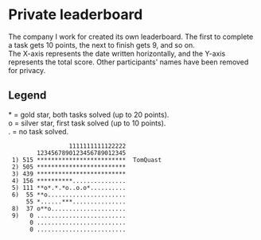 # Private leaderboard
The company I work for created its own leaderboard. The first to complete a task gets 10 points, the next to finish gets 9, and so on.  
The X-axis represents the date written horizontally, and the Y-axis represents the total score. Other participants' names have been removed for privacy.

## Legend
\* = gold star, both tasks solved (up to 20 points).  
o = silver star, first task solved (up to 10 points).  
. = no task solved.
```      
                 1111111111122222
        1234567890123456789012345
 1) 515 *************************  TomQuast
 2) 505 *************************  
 3) 439 *************************  
 4) 156 **********...............  
 5) 111 **o*.*.*o..o.o*..........  
 6)  55 **o......................  
     55 *......***...............  
 8)  37 o**o.....................  
 9)   0 ......................... 
      0 .........................  
      0 .........................  